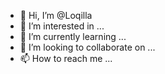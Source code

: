 - 👋 Hi, I’m @Loqilla
- 👀 I’m interested in ...
- 🌱 I’m currently learning ...
- 💞️ I’m looking to collaborate on ...
- 📫 How to reach me ...

<!---
Loqilla/Loqilla is a ✨ special ✨ repository because its `README.md` (this file) appears on your GitHub profile.
You can click the Preview link to take a look at your changes.
--->
